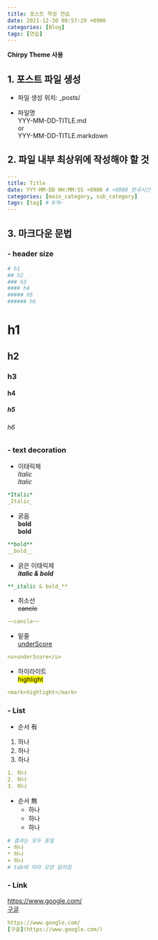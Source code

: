 ```yaml
---
title: 포스트 작성 연습
date: 2021-12-30 08:57:29 +0900
categories: [Blog]
tags: [연습]
---
```


**Chirpy Theme 사용**

## 1. 포스트 파일 생성
- 파일 생성 위치: _posts/

- 파일명<br>
YYY-MM-DD-TITLE.md <br>
or <br>
YYY-MM-DD-TITLE.markdown


## 2. 파일 내부 최상위에 작성해야 할 것
```yaml
---
title: Title
date: YYY-MM-DD HH:MM:SS +0900 # +0900 한국시간
categories: [main_category, sub_category]
tags: [tag] # 0개~
---
```

## 3. 마크다운 문법

### - header size
```yaml
# h1
## h2
### h3
#### h4
##### h5
###### h6
```

# h1
## h2
### h3
#### h4
##### h5
###### h6

### - text decoration
- 이태릭체<br>
*Italic* <br>
_Italic_
```yaml
*Italic*
_Italic_
```

- 굵음<br>
**bold**<br>
__bold__
```yaml
**bold**
__bold__
```

- 굵은 이태릭체<br>
**_italic & bold_**
```yaml
**_italic & bold_**
```

- 취소선<br>
~~cancle~~
```yaml
~~cancle~~
```

- 밑줄<br>
<u>underScore</u>
```yaml
<u>underScore</u>
```

- 하이라이트<br>
<mark>highlight</mark>
```yaml
<mark>highlight</mark>
```

### - List
- 순서 有
1. 하나
2. 하나
3. 하나
```yaml
1. 하나
2. 하나
3. 하나
```

- 순서 無 
  - 하나
  * 하나
  + 하나
```yaml
# 결과는 모두 동일
- 하나
* 하나
+ 하나
# tab에 따라 모양 달라짐
```

### - Link
https://www.google.com/ <br>
[구글](https://www.google.com/)
```yaml
https://www.google.com/
[구글](https://www.google.com/)
```
